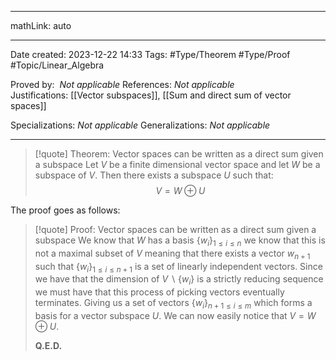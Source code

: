 
---

mathLink: auto

---
Date created: 2023-12-22 14:33
Tags: #Type/Theorem #Type/Proof #Topic/Linear_Algebra 

Proved by:  _Not applicable_
References: _Not applicable_
Justifications: [[Vector subspaces]], [[Sum and direct sum of vector spaces]]

Specializations: _Not applicable_
Generalizations: _Not applicable_

---  



> [!quote] Theorem: Vector spaces can be written as a direct sum given a subspace
> Let $V$ be a finite dimensional vector space and let $W$ be a subspace of $V$. Then there exists a subspace $U$ such that: $$V= W \oplus U$$

The proof goes as follows:

>[!quote] Proof: Vector spaces can be written as a direct sum given a subspace
>We know that $W$ has a basis $\{ w_{i} \}_{1\leq i\leq n}$ we know that this is not a maximal subset of $V$ meaning that there exists a vector $w_{n+1}$ such that $\{ w_{i} \}_{1\leq i\leq n+1}$ is a set of linearly independent vectors. Since we have that the dimension of $V\backslash\{ w_{i} \}$ is a strictly reducing sequence we must have that this process of picking vectors eventually terminates. Giving us a set of vectors $\{ w_{i} \}_{n+1\leq i\leq m}$ which forms a basis for a vector subspace $U$. We can now easily notice that $V= W \oplus U$.
>
>**Q.E.D.**

